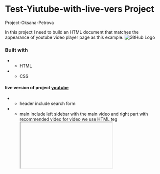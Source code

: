 # Test-Yiutube-with-live-vers  Project

Project-Oksana-Petrova

In this project I need to build  an HTML document that matches the appearance of youtube video player page as this example.
![GitHub Logo](/images/logo.png)

### Built with
* - HTML
* - CSS

#### live version of project [youtube](https://laguna1.github.io/Test-Yiutube-with-live-vers/)

* - header include search form
* - main include left sidebar with the main video and right part with recommended video
          for video we use HTML teg <iframe>
* - footer


